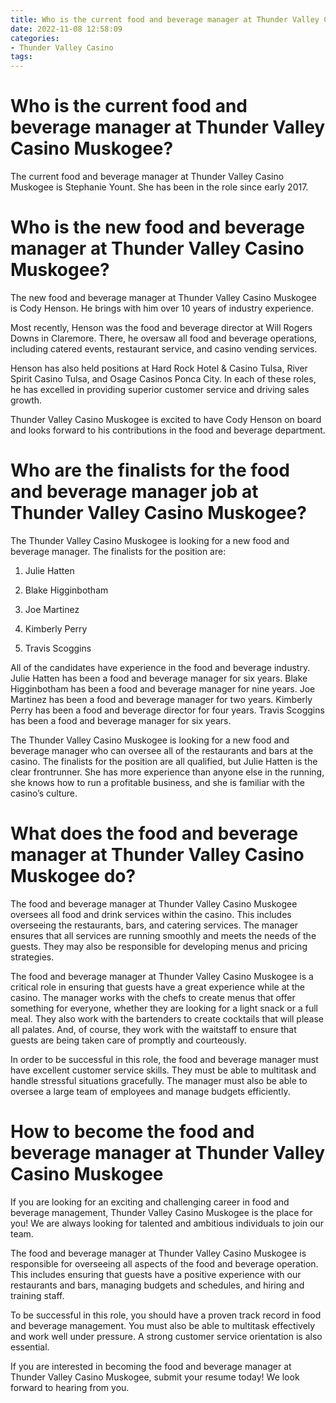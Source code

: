 ```yaml
---
title: Who is the current food and beverage manager at Thunder Valley Casino Muskogee
date: 2022-11-08 12:58:09
categories:
- Thunder Valley Casino
tags:
---
```



#  Who is the current food and beverage manager at Thunder Valley Casino Muskogee?

The current food and beverage manager at Thunder Valley Casino Muskogee is Stephanie Yount. She has been in the role since early 2017.

#  Who is the new food and beverage manager at Thunder Valley Casino Muskogee?

The new food and beverage manager at Thunder Valley Casino Muskogee is Cody Henson. He brings with him over 10 years of industry experience.

Most recently, Henson was the food and beverage director at Will Rogers Downs in Claremore. There, he oversaw all food and beverage operations, including catered events, restaurant service, and casino vending services.

Henson has also held positions at Hard Rock Hotel & Casino Tulsa, River Spirit Casino Tulsa, and Osage Casinos Ponca City. In each of these roles, he has excelled in providing superior customer service and driving sales growth.

Thunder Valley Casino Muskogee is excited to have Cody Henson on board and looks forward to his contributions in the food and beverage department.

#  Who are the finalists for the food and beverage manager job at Thunder Valley Casino Muskogee?

The Thunder Valley Casino Muskogee is looking for a new food and beverage manager. The finalists for the position are:

1) Julie Hatten

2) Blake Higginbotham

3) Joe Martinez

4) Kimberly Perry

5) Travis Scoggins

All of the candidates have experience in the food and beverage industry. Julie Hatten has been a food and beverage manager for six years. Blake Higginbotham has been a food and beverage manager for nine years. Joe Martinez has been a food and beverage manager for two years. Kimberly Perry has been a food and beverage director for four years. Travis Scoggins has been a food and beverage manager for six years.

The Thunder Valley Casino Muskogee is looking for a new food and beverage manager who can oversee all of the restaurants and bars at the casino. The finalists for the position are all qualified, but Julie Hatten is the clear frontrunner. She has more experience than anyone else in the running, she knows how to run a profitable business, and she is familiar with the casino’s culture.

#  What does the food and beverage manager at Thunder Valley Casino Muskogee do?

The food and beverage manager at Thunder Valley Casino Muskogee oversees all food and drink services within the casino. This includes overseeing the restaurants, bars, and catering services. The manager ensures that all services are running smoothly and meets the needs of the guests. They may also be responsible for developing menus and pricing strategies.

The food and beverage manager at Thunder Valley Casino Muskogee is a critical role in ensuring that guests have a great experience while at the casino. The manager works with the chefs to create menus that offer something for everyone, whether they are looking for a light snack or a full meal. They also work with the bartenders to create cocktails that will please all palates. And, of course, they work with the waitstaff to ensure that guests are being taken care of promptly and courteously.

In order to be successful in this role, the food and beverage manager must have excellent customer service skills. They must be able to multitask and handle stressful situations gracefully. The manager must also be able to oversee a large team of employees and manage budgets efficiently.

#  How to become the food and beverage manager at Thunder Valley Casino Muskogee

If you are looking for an exciting and challenging career in food and beverage management, Thunder Valley Casino Muskogee is the place for you! We are always looking for talented and ambitious individuals to join our team.

The food and beverage manager at Thunder Valley Casino Muskogee is responsible for overseeing all aspects of the food and beverage operation. This includes ensuring that guests have a positive experience with our restaurants and bars, managing budgets and schedules, and hiring and training staff.

To be successful in this role, you should have a proven track record in food and beverage management. You must also be able to multitask effectively and work well under pressure. A strong customer service orientation is also essential.

If you are interested in becoming the food and beverage manager at Thunder Valley Casino Muskogee, submit your resume today! We look forward to hearing from you.